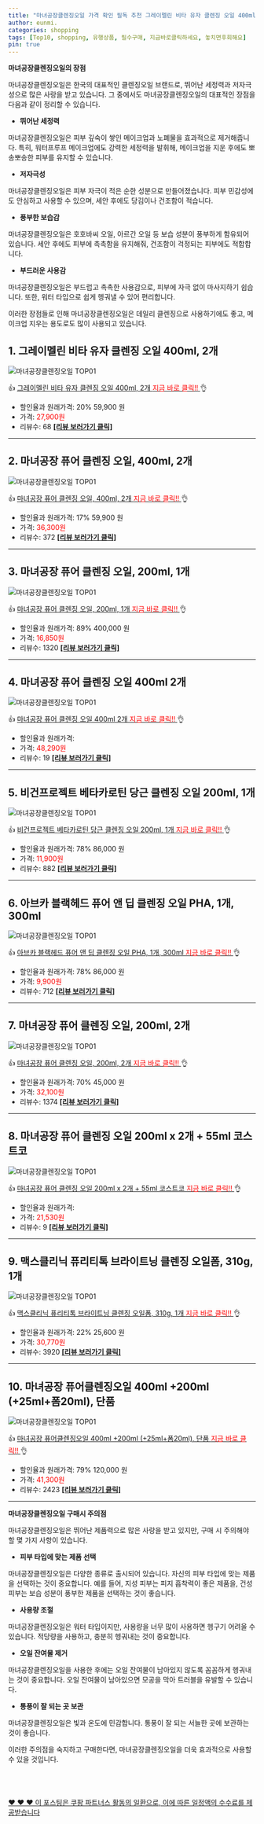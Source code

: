 ```yaml
---
title: "마녀공장클렌징오일 가격 확인 필독 추천 그레이멜린 비타 유자 클렌징 오일 400ml, 2개 비교 장점 구매가이드"
author: eunmi.
categories: shopping
tags: [Top10, shopping, 유행상품, 필수구매, 지금바로클릭하세요, 놓치면후회해요]
pin: true
---
```

**마녀공장클렌징오일의 장점**

마녀공장클렌징오일은 한국의 대표적인 클렌징오일 브랜드로, 뛰어난 세정력과 저자극성으로 많은 사랑을 받고 있습니다. 그 중에서도 마녀공장클렌징오일의 대표적인 장점을 다음과 같이 정리할 수 있습니다.

* **뛰어난 세정력**

마녀공장클렌징오일은 피부 깊숙이 쌓인 메이크업과 노폐물을 효과적으로 제거해줍니다. 특히, 워터프루프 메이크업에도 강력한 세정력을 발휘해, 메이크업을 지운 후에도 뽀송뽀송한 피부를 유지할 수 있습니다.

* **저자극성**

마녀공장클렌징오일은 피부 자극이 적은 순한 성분으로 만들어졌습니다. 피부 민감성에도 안심하고 사용할 수 있으며, 세안 후에도 당김이나 건조함이 적습니다.

* **풍부한 보습감**

마녀공장클렌징오일은 호호바씨 오일, 아르간 오일 등 보습 성분이 풍부하게 함유되어 있습니다. 세안 후에도 피부에 촉촉함을 유지해줘, 건조함이 걱정되는 피부에도 적합합니다.

* **부드러운 사용감**

마녀공장클렌징오일은 부드럽고 촉촉한 사용감으로, 피부에 자극 없이 마사지하기 쉽습니다. 또한, 워터 타입으로 쉽게 헹궈낼 수 있어 편리합니다.

이러한 장점들로 인해 마녀공장클렌징오일은 데일리 클렌징으로 사용하기에도 좋고, 메이크업 지우는 용도로도 많이 사용되고 있습니다.

   

## 1. 그레이멜린 비타 유자 클렌징 오일 400ml, 2개

![마녀공장클렌징오일 TOP01](https://thumbnail7.coupangcdn.com/thumbnails/remote/230x230ex/image/vendor_inventory/5ecb/d18a121fa3d218b526a252a4de5cd3446b7984931045b6ab2874c06b0785.jpg)


👍 [그레이멜린 비타 유자 클렌징 오일 400ml, 2개 <font color=red> 지금 바로 클릭!! </font> ](https://link.coupang.com/re/AFFSDP?lptag=AF3617701&subid=GithubCoopas&pageKey=5079513709&traceid=V0-153&itemId=18773807871&vendorItemId=85905362387) 👌 


- 할인율과 원래가격: 20%  59,900   원
- 가격: <span style='color:red'>27,900원</span>
- 리뷰수: 68  [**[리뷰 보러가기 클릭]**](https://link.coupang.com/re/AFFSDP?lptag=AF3617701&subid=GithubCoopas&pageKey=5079513709&traceid=V0-153&itemId=18773807871&vendorItemId=85905362387)

---


   

## 2. 마녀공장 퓨어 클렌징 오일, 400ml, 2개

![마녀공장클렌징오일 TOP01](https://thumbnail9.coupangcdn.com/thumbnails/remote/230x230ex/image/vendor_inventory/7500/6e09ff22fb0c3cfb3af4cf884479e67886fcbb2fd1f491936e305aff9706.jpg)


👍 [마녀공장 퓨어 클렌징 오일, 400ml, 2개 <font color=red> 지금 바로 클릭!! </font> ](https://link.coupang.com/re/AFFSDP?lptag=AF3617701&subid=GithubCoopas&pageKey=6165729062&traceid=V0-153&itemId=8661397556&vendorItemId=87354046418) 👌 


- 할인율과 원래가격: 17%  59,900   원
- 가격: <span style='color:red'>36,300원</span>
- 리뷰수: 372  [**[리뷰 보러가기 클릭]**](https://link.coupang.com/re/AFFSDP?lptag=AF3617701&subid=GithubCoopas&pageKey=6165729062&traceid=V0-153&itemId=8661397556&vendorItemId=87354046418)

---


   

## 3. 마녀공장 퓨어 클렌징 오일, 200ml, 1개

![마녀공장클렌징오일 TOP01](https://thumbnail6.coupangcdn.com/thumbnails/remote/230x230ex/image/vendor_inventory/d149/0eeaa67a3342690b4568fd8ae3d576ee2221bacd3a01f6f6850b6e875553.png)


👍 [마녀공장 퓨어 클렌징 오일, 200ml, 1개 <font color=red> 지금 바로 클릭!! </font> ](https://link.coupang.com/re/AFFSDP?lptag=AF3617701&subid=GithubCoopas&pageKey=6165729062&traceid=V0-153&itemId=19690825270&vendorItemId=87128577539) 👌 


- 할인율과 원래가격: 89%  400,000   원
- 가격: <span style='color:red'>16,850원</span>
- 리뷰수: 1320  [**[리뷰 보러가기 클릭]**](https://link.coupang.com/re/AFFSDP?lptag=AF3617701&subid=GithubCoopas&pageKey=6165729062&traceid=V0-153&itemId=19690825270&vendorItemId=87128577539)

---


   

## 4. 마녀공장 퓨어 클렌징 오일 400ml 2개

![마녀공장클렌징오일 TOP01](https://thumbnail6.coupangcdn.com/thumbnails/remote/230x230ex/image/vendor_inventory/40c1/3ab028c049f4f5c09d04d616775ce025fcf8ed861c8275458aafeedb47d1.png)


👍 [마녀공장 퓨어 클렌징 오일 400ml 2개 <font color=red> 지금 바로 클릭!! </font> ](https://link.coupang.com/re/AFFSDP?lptag=AF3617701&subid=GithubCoopas&pageKey=7508280151&traceid=V0-153&itemId=19668056087&vendorItemId=87617889375) 👌 


- 할인율과 원래가격: 
- 가격: <span style='color:red'>48,290원</span>
- 리뷰수: 19  [**[리뷰 보러가기 클릭]**](https://link.coupang.com/re/AFFSDP?lptag=AF3617701&subid=GithubCoopas&pageKey=7508280151&traceid=V0-153&itemId=19668056087&vendorItemId=87617889375)

---


   

## 5. 비건프로젝트 베타카로틴 당근 클렌징 오일 200ml, 1개

![마녀공장클렌징오일 TOP01](https://thumbnail9.coupangcdn.com/thumbnails/remote/230x230ex/image/vendor_inventory/d609/36f8b10cebeb0586bd4d288167dc2d303e2d19f25e7988e8e23824d661c5.jpg)


👍 [비건프로젝트 베타카로틴 당근 클렌징 오일 200ml, 1개 <font color=red> 지금 바로 클릭!! </font> ](https://link.coupang.com/re/AFFSDP?lptag=AF3617701&subid=GithubCoopas&pageKey=6610396711&traceid=V0-153&itemId=14987135675&vendorItemId=86546260647) 👌 


- 할인율과 원래가격: 78%  86,000   원
- 가격: <span style='color:red'>11,900원</span>
- 리뷰수: 882  [**[리뷰 보러가기 클릭]**](https://link.coupang.com/re/AFFSDP?lptag=AF3617701&subid=GithubCoopas&pageKey=6610396711&traceid=V0-153&itemId=14987135675&vendorItemId=86546260647)

---


   

## 6. 아브카 블랙헤드 퓨어 앤 딥 클렌징 오일 PHA, 1개, 300ml

![마녀공장클렌징오일 TOP01](https://thumbnail7.coupangcdn.com/thumbnails/remote/230x230ex/image/retail/images/2023/05/08/18/4/cedd97e2-5ddf-4a3e-929a-33f3c4e8b10f.jpg)


👍 [아브카 블랙헤드 퓨어 앤 딥 클렌징 오일 PHA, 1개, 300ml <font color=red> 지금 바로 클릭!! </font> ](https://link.coupang.com/re/AFFSDP?lptag=AF3617701&subid=GithubCoopas&pageKey=7320788701&traceid=V0-153&itemId=18775701944&vendorItemId=85907215785) 👌 


- 할인율과 원래가격: 78%  86,000   원
- 가격: <span style='color:red'>9,900원</span>
- 리뷰수: 712  [**[리뷰 보러가기 클릭]**](https://link.coupang.com/re/AFFSDP?lptag=AF3617701&subid=GithubCoopas&pageKey=7320788701&traceid=V0-153&itemId=18775701944&vendorItemId=85907215785)

---


   

## 7. 마녀공장 퓨어 클렌징 오일, 200ml, 2개

![마녀공장클렌징오일 TOP01](https://thumbnail8.coupangcdn.com/thumbnails/remote/230x230ex/image/vendor_inventory/6c44/fef042d44731ca6669c3cef17cf410dd26eea650789169a976ca232a219d.JPG)


👍 [마녀공장 퓨어 클렌징 오일, 200ml, 2개 <font color=red> 지금 바로 클릭!! </font> ](https://link.coupang.com/re/AFFSDP?lptag=AF3617701&subid=GithubCoopas&pageKey=6165729062&traceid=V0-153&itemId=18708349076&vendorItemId=82826257722) 👌 


- 할인율과 원래가격: 70%  45,000   원
- 가격: <span style='color:red'>32,100원</span>
- 리뷰수: 1374  [**[리뷰 보러가기 클릭]**](https://link.coupang.com/re/AFFSDP?lptag=AF3617701&subid=GithubCoopas&pageKey=6165729062&traceid=V0-153&itemId=18708349076&vendorItemId=82826257722)

---


   

## 8. 마녀공장 퓨어 클렌징 오일 200ml x 2개 + 55ml 코스트코

![마녀공장클렌징오일 TOP01](https://thumbnail9.coupangcdn.com/thumbnails/remote/230x230ex/image/vendor_inventory/c447/febf8e8c144fce939783285e29db232a6e4cd6b1b1656d29266905fdf935.jpg)


👍 [마녀공장 퓨어 클렌징 오일 200ml x 2개 + 55ml 코스트코 <font color=red> 지금 바로 클릭!! </font> ](https://link.coupang.com/re/AFFSDP?lptag=AF3617701&subid=GithubCoopas&pageKey=6167516537&traceid=V0-153&itemId=12014465863&vendorItemId=84409633685) 👌 


- 할인율과 원래가격: 
- 가격: <span style='color:red'>21,530원</span>
- 리뷰수: 9  [**[리뷰 보러가기 클릭]**](https://link.coupang.com/re/AFFSDP?lptag=AF3617701&subid=GithubCoopas&pageKey=6167516537&traceid=V0-153&itemId=12014465863&vendorItemId=84409633685)

---


   

## 9. 맥스클리닉 퓨리티톡 브라이트닝 클렌징 오일폼, 310g, 1개

![마녀공장클렌징오일 TOP01](https://thumbnail7.coupangcdn.com/thumbnails/remote/230x230ex/image/retail/images/407135041497182-a4b8e125-b5e0-44e2-a649-4ce32fc23021.jpg)


👍 [맥스클리닉 퓨리티톡 브라이트닝 클렌징 오일폼, 310g, 1개 <font color=red> 지금 바로 클릭!! </font> ](https://link.coupang.com/re/AFFSDP?lptag=AF3617701&subid=GithubCoopas&pageKey=5727587582&traceid=V0-153&itemId=9600466634&vendorItemId=76884981035) 👌 


- 할인율과 원래가격: 22%  25,600   원
- 가격: <span style='color:red'>30,770원</span>
- 리뷰수: 3920  [**[리뷰 보러가기 클릭]**](https://link.coupang.com/re/AFFSDP?lptag=AF3617701&subid=GithubCoopas&pageKey=5727587582&traceid=V0-153&itemId=9600466634&vendorItemId=76884981035)

---


   

## 10. 마녀공장 퓨어클렌징오일 400ml +200ml (+25ml+폼20ml), 단품

![마녀공장클렌징오일 TOP01](https://thumbnail8.coupangcdn.com/thumbnails/remote/230x230ex/image/vendor_inventory/edf6/d68f2fc7b2093cca454fa382976eb734cb1b831b14c56714b904568c6295.jpg)


👍 [마녀공장 퓨어클렌징오일 400ml +200ml (+25ml+폼20ml), 단품 <font color=red> 지금 바로 클릭!! </font> ](https://link.coupang.com/re/AFFSDP?lptag=AF3617701&subid=GithubCoopas&pageKey=7470627940&traceid=V0-153&itemId=19492855137&vendorItemId=78402537416) 👌 


- 할인율과 원래가격: 79%  120,000   원
- 가격: <span style='color:red'>41,300원</span>
- 리뷰수: 2423  [**[리뷰 보러가기 클릭]**](https://link.coupang.com/re/AFFSDP?lptag=AF3617701&subid=GithubCoopas&pageKey=7470627940&traceid=V0-153&itemId=19492855137&vendorItemId=78402537416)

---
**마녀공장클렌징오일 구매시 주의점**

마녀공장클렌징오일은 뛰어난 제품력으로 많은 사랑을 받고 있지만, 구매 시 주의해야 할 몇 가지 사항이 있습니다.

* **피부 타입에 맞는 제품 선택**

마녀공장클렌징오일은 다양한 종류로 출시되어 있습니다. 자신의 피부 타입에 맞는 제품을 선택하는 것이 중요합니다. 예를 들어, 지성 피부는 피지 흡착력이 좋은 제품을, 건성 피부는 보습 성분이 풍부한 제품을 선택하는 것이 좋습니다.

* **사용량 조절**

마녀공장클렌징오일은 워터 타입이지만, 사용량을 너무 많이 사용하면 헹구기 어려울 수 있습니다. 적당량을 사용하고, 충분히 헹궈내는 것이 중요합니다.

* **오일 잔여물 제거**

마녀공장클렌징오일을 사용한 후에는 오일 잔여물이 남아있지 않도록 꼼꼼하게 헹궈내는 것이 중요합니다. 오일 잔여물이 남아있으면 모공을 막아 트러블을 유발할 수 있습니다.

* **통풍이 잘 되는 곳 보관**

마녀공장클렌징오일은 빛과 온도에 민감합니다. 통풍이 잘 되는 서늘한 곳에 보관하는 것이 좋습니다.

이러한 주의점을 숙지하고 구매한다면, 마녀공장클렌징오일을 더욱 효과적으로 사용할 수 있을 것입니다.<br><br><br><br><br> [ ❤ ❤ ❤ 이 포스팅은 쿠팡 파트너스 활동의 일환으로, 이에 따른 일정액의 수수료를 제공받습니다](https://link.coupang.com/a/bcEFyh)